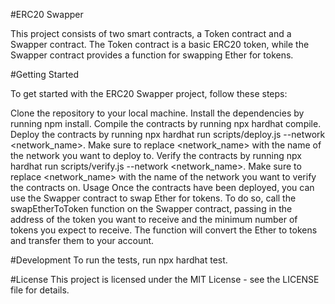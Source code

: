 #ERC20 Swapper

This project consists of two smart contracts, a Token contract and a Swapper contract. The Token contract is a basic ERC20 token, while the Swapper contract provides a function for swapping Ether for tokens.

#Getting Started

To get started with the ERC20 Swapper project, follow these steps:

Clone the repository to your local machine.
Install the dependencies by running npm install.
Compile the contracts by running npx hardhat compile.
Deploy the contracts by running npx hardhat run scripts/deploy.js --network <network_name>. Make sure to replace <network_name> with the name of the network you want to deploy to.
Verify the contracts by running npx hardhat run scripts/verify.js --network <network_name>. Make sure to replace <network_name> with the name of the network you want to verify the contracts on.
Usage
Once the contracts have been deployed, you can use the Swapper contract to swap Ether for tokens. To do so, call the swapEtherToToken function on the Swapper contract, passing in the address of the token you want to receive and the minimum number of tokens you expect to receive. The function will convert the Ether to tokens and transfer them to your account.

#Development
To run the tests, run npx hardhat test.

#License
This project is licensed under the MIT License - see the LICENSE file for details.
